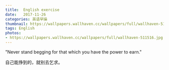 ```yaml
---
title:  English exercise
date:   2017-11-26
categories: 英语早操
thumbnail: https://wallpapers.wallhaven.cc/wallpapers/full/wallhaven-511516.jpg
tags: English
photos:
- https://wallpapers.wallhaven.cc/wallpapers/full/wallhaven-511516.jpg
---
```


"Never stand begging for that which you have the power to earn."
<p>自己能挣到的，就别去乞求。</p>
